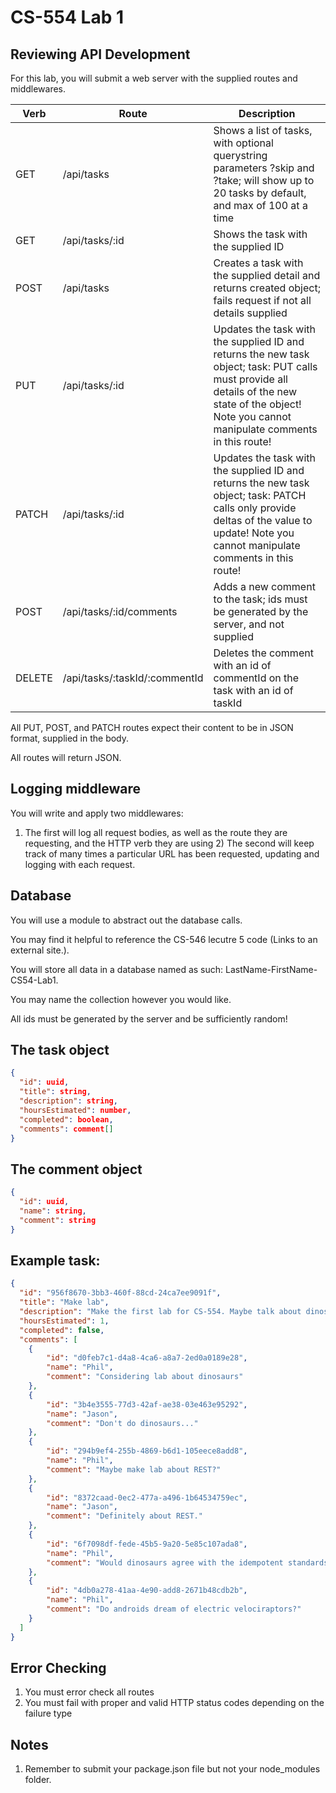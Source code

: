 # CS-554 Lab 1
## Reviewing API Development

For this lab, you will submit a web server with the supplied routes and middlewares.

|Verb |	Route |	Description |
|----|----|----|
|GET	|/api/tasks |	Shows a list of tasks, with optional querystring parameters ?skip and ?take; will show up to 20 tasks by default, and max of 100 at a time |
| GET	 | /api/tasks/:id |	Shows the task with the supplied ID |
| POST |	/api/tasks |	Creates a task with the supplied detail and returns created object; fails request if not all details supplied
|PUT|	/api/tasks/:id |	Updates the task with the supplied ID and returns the new task object; task: PUT calls must provide all details of the new state of the object! Note you cannot manipulate comments in this route!
| PATCH |	/api/tasks/:id |	Updates the task with the supplied ID and returns the new task object; task: PATCH calls only provide deltas of the value to update! Note you cannot manipulate comments in this route! |
| POST |	/api/tasks/:id/comments	 | Adds a new comment to the task; ids must be generated by the server, and not supplied |
|DELETE |	/api/tasks/:taskId/:commentId |	Deletes the comment with an id of commentId on the task with an id of taskId |

All PUT, POST, and PATCH routes expect their content to be in JSON format, supplied in the body.

All routes will return JSON.

## Logging middleware

You will write and apply two middlewares:

1) The first will log all request bodies, as well as the route they are requesting, and the HTTP verb they are using 2) The second will keep track of many times a particular URL has been requested, updating and logging with each request.

## Database

You will use a module to abstract out the database calls.

You may find it helpful to reference the CS-546 lecutre 5 code (Links to an external site.).

You will store all data in a database named as such: LastName-FirstName-CS54-Lab1.

You may name the collection however you would like.

All ids must be generated by the server and be sufficiently random!

## The task object
```json
{
  "id": uuid,
  "title": string,
  "description": string,
  "hoursEstimated": number,
  "completed": boolean,
  "comments": comment[]
}
```

## The comment object
```json
{
  "id": uuid,
  "name": string,
  "comment": string
}
```

## Example task:

```json
{
  "id": "956f8670-3bb3-460f-88cd-24ca7ee9091f",
  "title": "Make lab",
  "description": "Make the first lab for CS-554. Maybe talk about dinosaurs in it, or something",
  "hoursEstimated": 1,
  "completed": false,
  "comments": [
    {
        "id": "d0feb7c1-d4a8-4ca6-a8a7-2ed0a0189e28",
        "name": "Phil",
        "comment": "Considering lab about dinosaurs"
    },
    {
        "id": "3b4e3555-77d3-42af-ae38-03e463e95292",
        "name": "Jason",
        "comment": "Don't do dinosaurs..."
    },
    {
        "id": "294b9ef4-255b-4869-b6d1-105eece8add8",
        "name": "Phil",
        "comment": "Maybe make lab about REST?"
    },
    {
        "id": "8372caad-0ec2-477a-a496-1b64534759ec",
        "name": "Jason",
        "comment": "Definitely about REST."
    },
    {
        "id": "6f7098df-fede-45b5-9a20-5e85c107ada8",
        "name": "Phil",
        "comment": "Would dinosaurs agree with the idempotent standards of REST?"
    },
    {
        "id": "4db0a278-41aa-4e90-add8-2671b48cdb2b",
        "name": "Phil",
        "comment": "Do androids dream of electric velociraptors?"
    }
  ]
}
```

## Error Checking
1. You must error check all routes
2. You must fail with proper and valid HTTP status codes depending on the failure type

## Notes
1. Remember to submit your package.json file but not your node_modules folder.
